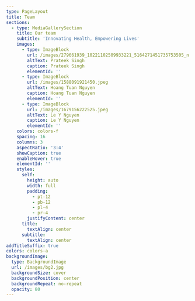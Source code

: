 ```yaml
---
type: PageLayout
title: Team
sections:
  - type: MediaGallerySection
    title: Our team
    subtitle: 'Innovating Health, Empowering Lives'
    images:
      - type: ImageBlock
        url: /images/279661939_10221102509933221_5164271451735753505_n.jpg
        altText: Prateek Singh
        caption: Prateek Singh
        elementId: ''
      - type: ImageBlock
        url: /images/1588091921450.jpeg
        altText: Hoang Tuan Nguyen
        caption: Hoang Tuan Nguyen
        elementId: ''
      - type: ImageBlock
        url: /images/1679156222525.jpeg
        altText: Le Y Nguyen
        caption: Le Y Nguyen
        elementId: ''
    colors: colors-f
    spacing: 16
    columns: 3
    aspectRatio: '3:4'
    showCaption: true
    enableHover: true
    elementId: ''
    styles:
      self:
        height: auto
        width: full
        padding:
          - pt-12
          - pb-12
          - pl-4
          - pr-4
        justifyContent: center
      title:
        textAlign: center
      subtitle:
        textAlign: center
addTitleSuffix: true
colors: colors-a
backgroundImage:
  type: BackgroundImage
  url: /images/bg2.jpg
  backgroundSize: cover
  backgroundPosition: center
  backgroundRepeat: no-repeat
  opacity: 80
---
```

